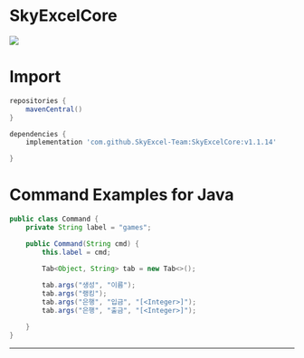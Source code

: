 # SkyExcelCore
![](https://bstats.org/signatures/bukkit/SkyExcelCore.svg)

# Import 

```gradle
repositories {
    mavenCentral()
}

dependencies {
    implementation 'com.github.SkyExcel-Team:SkyExcelCore:v1.1.14'

}
```
 

# Command Examples for Java

```java
public class Command {
    private String label = "games";

    public Command(String cmd) {
        this.label = cmd;
        
        Tab<Object, String> tab = new Tab<>();

        tab.args("생성", "이름");
        tab.args("랭킹");
        tab.args("은행", "입금", "[<Integer>]");
        tab.args("은행", "출금", "[<Integer>]");

    }
}
```

---
